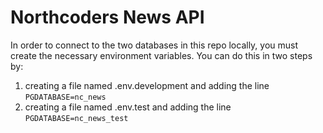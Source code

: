 # Northcoders News API

In order to connect to the two databases in this repo locally, you must create the necessary environment variables. You can do this in two steps by:

1. creating a file named .env.development and adding the line `PGDATABASE=nc_news`
2. creating a file named .env.test and adding the line `PGDATABASE=nc_news_test`



